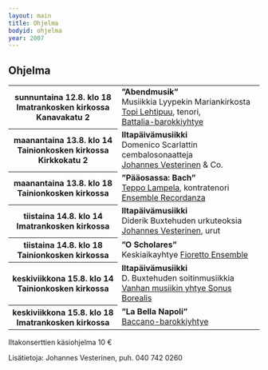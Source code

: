 ```yaml
---
layout: main
title: Ohjelma
bodyid: ohjelma
year: 2007
---
```


## Ohjelma

<table>
<tr>
<th>
sunnuntaina&nbsp;12.8.&nbsp;klo&nbsp;18<br>
Imatrankosken kirkossa<br>
Kanavakatu 2
</th><td>
<b>”Abendmusik”</b><br>
Musiikkia Lyypekin Mariankirkosta<br>
<a href="../esiintyjat/topi-lehtipuu/">Topi Lehtipuu</a>, tenori,<br>
<a href="../esiintyjat/battalia/">Battalia-barokkiyhtye</a>
</td></tr>

<tr><th>
maanantaina&nbsp;13.8.&nbsp;klo&nbsp;14<br>
Tainionkosken kirkossa<br>
Kirkkokatu 2
</th><td>
<b>Iltapäivämusiikki</b><br>
Domenico Scarlattin cembalosonaatteja<br>
<a href="../esiintyjat/vesteriset/">Johannes Vesterinen</a> &amp; Co.
</td></tr>

<tr><th>
maanantaina&nbsp;13.8.&nbsp;klo&nbsp;18<br>
Tainionkosken kirkossa
</th><td>
<b>”Pääosassa: Bach”</b><br>
<a href="../esiintyjat/teppo-lampela/">Teppo Lampela</a>, kontratenori<br>
<a href="../esiintyjat/ensemble-recordanza/">Ensemble Recordanza</a>
</td></tr>

<tr><th>
tiistaina&nbsp;14.8.&nbsp;klo&nbsp;14<br>
Imatrankosken kirkossa
</th><td>
<b>Iltapäivämusiikki</b><br>
Diderik Buxtehuden urkuteoksia<br>
<a href="../esiintyjat/vesteriset/">Johannes Vesterinen</a>, urut
</td></tr>

<tr><th>
tiistaina&nbsp;14.8.&nbsp;klo&nbsp;18<br>
Tainionkosken kirkossa
</th><td>
<b>”O Scholares”</b><br>
Keskiaikayhtye <a href="../esiintyjat/fioretto-ensemble/">Fioretto Ensemble</a>
</td></tr>

<tr><th>
keskiviikkona&nbsp;15.8.&nbsp;klo&nbsp;14<br>
Tainionkosken kirkossa
</th><td>
<b>Iltapäivämusiikki</b><br>
D. Buxtehuden soitinmusiikkia<br>
<a href="../esiintyjat/sonus-borealis/">Vanhan musiikin yhtye Sonus Borealis</a>
</td></tr>

<tr><th>
keskiviikkona&nbsp;15.8.&nbsp;klo&nbsp;18<br>
Imatrankosken kirkossa
</th><td>
<b>”La Bella Napoli”</b><br>
<a href="../esiintyjat/baccano/">Baccano-barokkiyhtye</a>
</td></tr>
</table>

Iltakonserttien käsiohjelma 10 €

Lisätietoja: Johannes Vesterinen, puh. 040 742 0260
